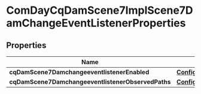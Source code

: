 
# ComDayCqDamScene7ImplScene7DamChangeEventListenerProperties

## Properties
Name | Type | Description | Notes
------------ | ------------- | ------------- | -------------
**cqDamScene7DamchangeeventlistenerEnabled** | [**ConfigNodePropertyBoolean**](ConfigNodePropertyBoolean.md) |  |  [optional]
**cqDamScene7DamchangeeventlistenerObservedPaths** | [**ConfigNodePropertyArray**](ConfigNodePropertyArray.md) |  |  [optional]



